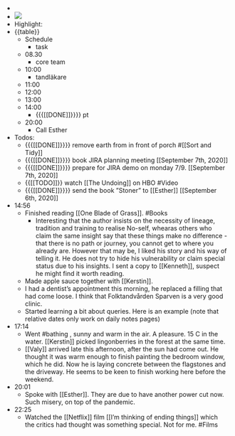 - 
- ![](https://firebasestorage.googleapis.com/v0/b/firescript-577a2.appspot.com/o/imgs%2Fapp%2FDavidsroam%2F-p-izeHlwP.png?alt=media&token=5edd79df-4b38-42f7-803a-9f496ae125c0)
- Highlight:
- {{table}}
    - Schedule
        - task
    - 08.30
        - core team
    - 10:00
        - tandläkare
    - 11:00
    - 12:00
    - 13:00
    - 14:00
        - {{{[[DONE]]}}}}  pt
    - 20:00
        - Call Esther
- Todos:
    - {{{[[DONE]]}}}}  remove earth from in front of porch #[[Sort and Tidy]]
    - {{{[[DONE]]}}}} book JIRA planning meeting [[September 7th, 2020]]
    - {{{[[DONE]]}}}} prepare for JIRA demo on monday 7/9. [[September 7th, 2020]]
    - {{[[TODO]]}} watch [[The Undoing]] on HBO #Video
    - {{{[[DONE]]}}}} send the book ”Stoner” to [[Esther]] [[September 6th, 2020]] 
- 14:56
    - Finished reading [[One Blade of Grass]]. #Books
        - Interesting that the author insists on the necessity of lineage, tradition and training to realise No-self, whearas others who claim the same insight say that these things make no difference - that there is no path or journey, you cannot get to where you already are. However that may be, I liked his story and his way of telling it. He does not try to hide his vulnerability or claim special status due to his insights. I sent a copy to [[Kenneth]], suspect he might find it worth reading.
    - Made apple sauce together with [[Kerstin]].
    - I had a dentist’s appointment this morning, he replaced a filling that had come loose. I think that Folktandvården Sparven is a very good clinic.
    - Started learning a bit about queries. Here is an example (note that relative dates only work on daily notes pages)
- 17:14
    - Went #bathing , sunny and warm in the air. A pleasure. 15 C in the water. [[Kerstin]] picked lingonberries in the forest at the same time.
    - [[Valy]] arrived late this afternoon, after the sun had come out. He thought it was warm enough to finish painting the bedroom window, which he did. Now he is laying concrete between the flagstones and the driveway. He seems to be keen to finish working here before the weekend.
- 20:01
    - Spoke with [[Esther]]. They are due to have another power cut now. Such misery, on top of the pandemic.
- 22:25
    - Watched the [[Netflix]] film [[I’m thinking of ending things]] which the critics had thought was something special. Not for me. #Films
